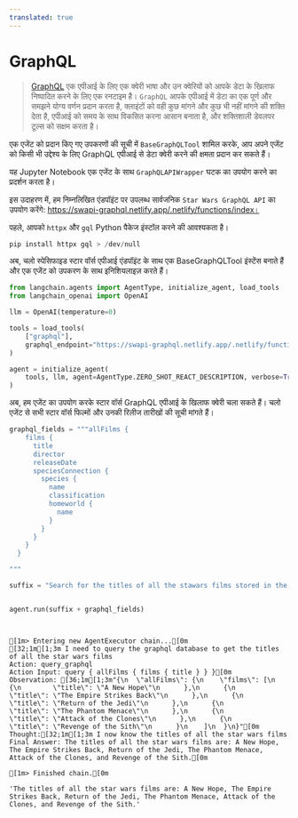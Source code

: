 ```yaml
---
translated: true
---
```


# GraphQL

>[GraphQL](https://graphql.org/) एक एपीआई के लिए एक क्वेरी भाषा और उन क्वेरियों को आपके डेटा के खिलाफ निष्पादित करने के लिए एक रनटाइम है। `GraphQL` आपके एपीआई में डेटा का एक पूर्ण और समझने योग्य वर्णन प्रदान करता है, क्लाइंटों को वही कुछ मांगने और कुछ भी नहीं मांगने की शक्ति देता है, एपीआई को समय के साथ विकसित करना आसान बनाता है, और शक्तिशाली डेवलपर टूल्स को सक्षम करता है।

एक एजेंट को प्रदान किए गए उपकरणों की सूची में `BaseGraphQLTool` शामिल करके, आप अपने एजेंट को किसी भी उद्देश्य के लिए GraphQL एपीआई से डेटा क्वेरी करने की क्षमता प्रदान कर सकते हैं।

यह Jupyter Notebook एक एजेंट के साथ `GraphQLAPIWrapper` घटक का उपयोग करने का प्रदर्शन करता है।

इस उदाहरण में, हम निम्नलिखित एंडपॉइंट पर उपलब्ध सार्वजनिक `Star Wars GraphQL API` का उपयोग करेंगे: https://swapi-graphql.netlify.app/.netlify/functions/index।

पहले, आपको `httpx` और `gql` Python पैकेज इंस्टॉल करने की आवश्यकता है।

```python
pip install httpx gql > /dev/null
```

अब, चलो स्पेसिफाइड स्टार वॉर्स एपीआई एंडपॉइंट के साथ एक BaseGraphQLTool इंस्टेंस बनाते हैं और एक एजेंट को उपकरण के साथ इनिशियलाइज़ करते हैं।

```python
from langchain.agents import AgentType, initialize_agent, load_tools
from langchain_openai import OpenAI

llm = OpenAI(temperature=0)

tools = load_tools(
    ["graphql"],
    graphql_endpoint="https://swapi-graphql.netlify.app/.netlify/functions/index",
)

agent = initialize_agent(
    tools, llm, agent=AgentType.ZERO_SHOT_REACT_DESCRIPTION, verbose=True
)
```

अब, हम एजेंट का उपयोग करके स्टार वॉर्स GraphQL एपीआई के खिलाफ क्वेरी चला सकते हैं। चलो एजेंट से सभी स्टार वॉर्स फिल्मों और उनकी रिलीज तारीखों की सूची मांगते हैं।

```python
graphql_fields = """allFilms {
    films {
      title
      director
      releaseDate
      speciesConnection {
        species {
          name
          classification
          homeworld {
            name
          }
        }
      }
    }
  }

"""

suffix = "Search for the titles of all the stawars films stored in the graphql database that has this schema "


agent.run(suffix + graphql_fields)
```

```output


[1m> Entering new AgentExecutor chain...[0m
[32;1m[1;3m I need to query the graphql database to get the titles of all the star wars films
Action: query_graphql
Action Input: query { allFilms { films { title } } }[0m
Observation: [36;1m[1;3m"{\n  \"allFilms\": {\n    \"films\": [\n      {\n        \"title\": \"A New Hope\"\n      },\n      {\n        \"title\": \"The Empire Strikes Back\"\n      },\n      {\n        \"title\": \"Return of the Jedi\"\n      },\n      {\n        \"title\": \"The Phantom Menace\"\n      },\n      {\n        \"title\": \"Attack of the Clones\"\n      },\n      {\n        \"title\": \"Revenge of the Sith\"\n      }\n    ]\n  }\n}"[0m
Thought:[32;1m[1;3m I now know the titles of all the star wars films
Final Answer: The titles of all the star wars films are: A New Hope, The Empire Strikes Back, Return of the Jedi, The Phantom Menace, Attack of the Clones, and Revenge of the Sith.[0m

[1m> Finished chain.[0m
```

```output
'The titles of all the star wars films are: A New Hope, The Empire Strikes Back, Return of the Jedi, The Phantom Menace, Attack of the Clones, and Revenge of the Sith.'
```
